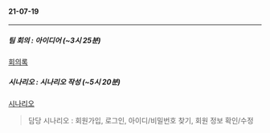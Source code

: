 #### 21-07-19

---

##### 팀 회의 : 아이디어 (~3시 25분)

[회의록](https://docs.google.com/document/d/1cgQW_RnkWM8TYCrXrj_-5oJewQoxo8IT3TzmdnyNib8/edit)

##### 시나리오 : 시나리오 작성 (~5시 20분)

[시나리오](https://docs.google.com/spreadsheets/d/1-KFkr05JRzsKUxpfcI9dAiYnHbfIqnBQ3yT6UPMILuU/edit#gid=1766854901)

> 담당 시나리오 : 회원가입, 로그인, 아이디/비밀번호 찾기, 회원 정보 확인/수정
